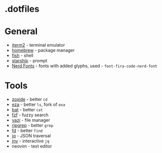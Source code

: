 # .dotfiles

# General

* [iterm2](https://iterm2.com/) - terminal emulator
* [homebrew](https://brew.sh/) - package manager
* [fish](https://fishshell.com/) - shell
* [starship](https://starship.rs/) - prompt
* [Nerd Fonts](https://github.com/ryanoasis/nerd-fonts) - fonts with added glyphs, used - `font-fira-code-nerd-font`

# Tools

* [zoxide](https://github.com/ajeetdsouza/zoxide) - better `cd`
* [eza](https://github.com/ajeetdsouza/zoxide) - better `ls`, fork of `exa`
* [bat](https://github.com/sharkdp/bat) - better `cat`
* [fzf](https://github.com/junegunn/fzf) - fuzzy search
* [yazi](https://github.com/sxyazi/yazi) - file manager
* [ripgrep](https://github.com/BurntSushi/ripgrep) - better `grep`
* [fd](https://github.com/sharkdp/fd) - better `find`
* [jq](https://github.com/jqlang/jq) - JSON traversal
* [jnv](https://github.com/ynqa/jnv) - interactive `jq`
* neovim - text editor
